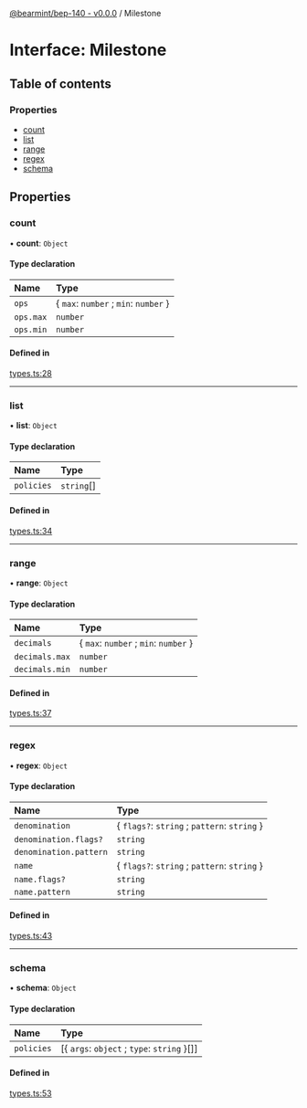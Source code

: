 [@bearmint/bep-140 - v0.0.0](../README.md) / Milestone

# Interface: Milestone

## Table of contents

### Properties

- [count](Milestone.md#count)
- [list](Milestone.md#list)
- [range](Milestone.md#range)
- [regex](Milestone.md#regex)
- [schema](Milestone.md#schema)

## Properties

### count

• **count**: `Object`

#### Type declaration

| Name | Type |
| :------ | :------ |
| `ops` | { `max`: `number` ; `min`: `number`  } |
| `ops.max` | `number` |
| `ops.min` | `number` |

#### Defined in

[types.ts:28](https://github.com/bearmint/bearmint/blob/main/packages/bep-140/source/types.ts#L28)

___

### list

• **list**: `Object`

#### Type declaration

| Name | Type |
| :------ | :------ |
| `policies` | `string`[] |

#### Defined in

[types.ts:34](https://github.com/bearmint/bearmint/blob/main/packages/bep-140/source/types.ts#L34)

___

### range

• **range**: `Object`

#### Type declaration

| Name | Type |
| :------ | :------ |
| `decimals` | { `max`: `number` ; `min`: `number`  } |
| `decimals.max` | `number` |
| `decimals.min` | `number` |

#### Defined in

[types.ts:37](https://github.com/bearmint/bearmint/blob/main/packages/bep-140/source/types.ts#L37)

___

### regex

• **regex**: `Object`

#### Type declaration

| Name | Type |
| :------ | :------ |
| `denomination` | { `flags?`: `string` ; `pattern`: `string`  } |
| `denomination.flags?` | `string` |
| `denomination.pattern` | `string` |
| `name` | { `flags?`: `string` ; `pattern`: `string`  } |
| `name.flags?` | `string` |
| `name.pattern` | `string` |

#### Defined in

[types.ts:43](https://github.com/bearmint/bearmint/blob/main/packages/bep-140/source/types.ts#L43)

___

### schema

• **schema**: `Object`

#### Type declaration

| Name | Type |
| :------ | :------ |
| `policies` | [{ `args`: `object` ; `type`: `string`  }[]] |

#### Defined in

[types.ts:53](https://github.com/bearmint/bearmint/blob/main/packages/bep-140/source/types.ts#L53)

